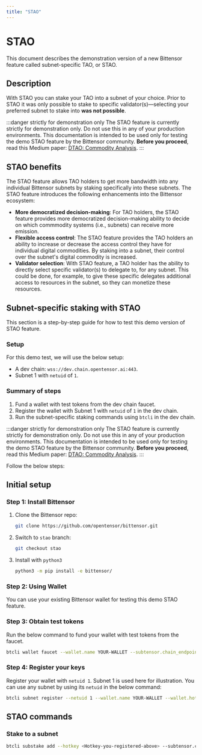 ```yaml
---
title: "STAO"
---
```


# STAO

This document describes the demonstration version of a new Bittensor feature called subnet-specific TAO, or STAO. 

## Description

With STAO you can stake your TAO into a subnet of your choice. Prior to STAO it was only possible to stake to specific validator(s)&mdash;selecting your preferred subnet to stake into **was not possible**. 

:::danger strictly for demonstration only
The STAO feature is currently strictly for demonstration only. Do not use this in any of your production environments. This documentation is intended to be used only for testing the demo STAO feature by the Bittensor community. **Before you proceed**, read this Medium paper: [DTAO: Commodity Analysis](https://medium.com/@unconst/dtao-security-analysis-611bab34baef).
:::

## STAO benefits

The STAO feature allows TAO holders to get more bandwidth into any individual Bittensor subnets by staking specifically into these subnets. The STAO feature introduces the following enhancements into the Bittensor ecosystem:

- **More democratized decision-making**: For TAO holders, the STAO feature provides more democratized decision-making ability to decide on which commmodity systems (i.e., subnets) can receive more emission.
- **Flexible access control**: The STAO feature provides the TAO holders an ability to increase or decrease the access control they have for individual digital commodities. By staking into a subnet, their control over the subnet's digital commodity is increased.
- **Validator selection**: With STAO feature, a TAO holder has the ability to directly select specific validator(s) to delegate to, for any subnet. This could be done, for example, to give these specific delegates additional access to resources in the subnet, so they can monetize these resources.

## Subnet-specific staking with STAO

This section is a step-by-step guide for how to test this demo version of STAO feature. 

### Setup 

For this demo test, we will use the below setup:

- A dev chain: `wss://dev.chain.opentensor.ai:443`.
- Subnet 1 with `netuid` of `1`.

### Summary of steps

1. Fund a wallet with test tokens from the dev chain faucet.
2. Register the wallet with Subnet 1 with `netuid` of `1` in the dev chain.
3. Run the subnet-specific staking commands using `btcli` in the dev chain.

:::danger strictly for demonstration only
The STAO feature is currently strictly for demonstration only. Do not use this in any of your production environments. This documentation is intended to be used only for testing the demo STAO feature by the Bittensor community. **Before you proceed**, read this Medium paper: [DTAO: Commodity Analysis](https://medium.com/@unconst/dtao-security-analysis-611bab34baef).
:::

Follow the below steps:

## Initial setup

### Step 1: Install Bittensor

1. Clone the Bittensor repo:

    ```bash
    git clone https://github.com/opentensor/bittensor.git
    ```
3. Switch to `stao` branch:

    ```bash
    git checkout stao
    ```

4. Install with `python3`

    ```bash
    python3 -m pip install -e bittensor/
    ```

### Step 2: Using Wallet

You can use your existing Bittensor wallet for testing this demo STAO feature.

### Step 3: Obtain test tokens

Run the below command to fund your wallet with test tokens from the faucet. 

```bash title="NOTE: Replace YOUR-WALLET with your wallet name"
btcli wallet faucet --wallet.name YOUR-WALLET --subtensor.chain_endpoint wss://dev.chain.opentensor.ai:443
```

### Step 4: Register your keys

Register your wallet with `netuid 1`. Subnet 1 is used here for illustration. You can use any subnet by using its `netuid` in the below command:

```bash title="NOTE: Use the wallet you funded above"
btcli subnet register --netuid 1 --wallet.name YOUR-WALLET --wallet.hotkey 5Exxxxx --subtensor.chain_endpoint wss://dev.chain.opentensor.ai:443
```

## STAO commands 

### Stake to a subnet

```bash
btcli substake add --hotkey <Hotkey-you-registered-above> --subtensor.chain_endpoint wss://dev.chain.opentensor.ai:443 --netuid 1 --wallet.name YOUR-WALLET
```

<!--
## Step 5: Connect to the stao subtensor chain

The STAO feature is available in a separate testchain called `stao`. See the below examples:
- In the supported `btcli` command options, use: `--subtensor.network stao`. 
- In Python API, use:
  ```python
  import bittensor as bt
  sub = bt.subtensor(network = 'stao')
  ```
-->
